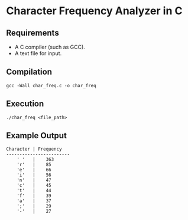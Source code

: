 # Character Frequency Analyzer in C

## Requirements

- A C compiler (such as GCC).
- A text file for input.

## Compilation

```
gcc -Wall char_freq.c -o char_freq
```

## Execution

```
./char_freq <file_path>
```

## Example Output

```
Character | Frequency
------------------------
    ' '   |    363
    'r'   |    85
    'e'   |    66
    'i'   |    56
    'n'   |    47
    'c'   |    45
    't'   |    44
    'f'   |    39
    'a'   |    37
    ';'   |    29
    '-'   |    27
```